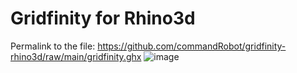 # Gridfinity for Rhino3d

Permalink to the file: https://github.com/commandRobot/gridfinity-rhino3d/raw/main/gridfinity.ghx
![image](https://user-images.githubusercontent.com/12972773/194511369-0ba00398-7775-4e81-bb4c-825875eab6b7.png)
